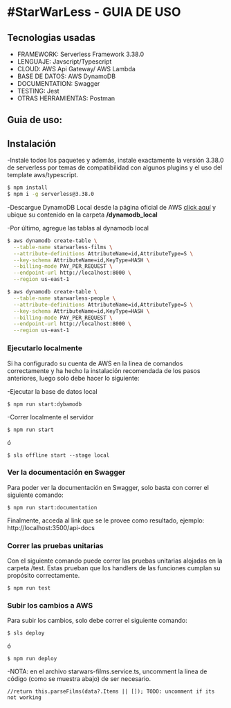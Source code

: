 <h1>#StarWarLess - GUIA DE USO</h1>

<h2>Tecnologias usadas</h2>
<ul>
    <li>FRAMEWORK:  Serverless Framework 3.38.0</li>
    <li>LENGUAJE: Javscript/Typescript</li>
    <li>CLOUD: AWS Api Gateway/ AWS Lambda</li>
    <li>BASE DE DATOS: AWS DynamoDB</li>
    <li>DOCUMENTATION: Swagger</li>
    <li>TESTING: Jest</li>
    <li>OTRAS HERRAMIENTAS: Postman</li>
</ul>


<h2>Guia de uso:</h2>

## Instalación

-Instale todos los paquetes y además, instale exactamente la versión 3.38.0 de serverless por temas de compatibilidad con algunos plugins y el uso del template aws/typescript.

```bash
$ npm install
$ npm i -g serverless@3.38.0
```

-Descargue DynamoDB Local desde la página oficial de AWS [click aquí](https://docs.aws.amazon.com/amazondynamodb/latest/developerguide/DynamoDBLocal.DownloadingAndRunning.html) y ubique su contenido en la carpeta <b>/dynamodb_local</b>

-Por último, agregue las tablas al dynamodb local

```bash
$ aws dynamodb create-table \
  --table-name starwarless-films \
  --attribute-definitions AttributeName=id,AttributeType=S \
  --key-schema AttributeName=id,KeyType=HASH \
  --billing-mode PAY_PER_REQUEST \
  --endpoint-url http://localhost:8000 \
  --region us-east-1
```

```bash
$ aws dynamodb create-table \
  --table-name starwarless-people \
  --attribute-definitions AttributeName=id,AttributeType=S \
  --key-schema AttributeName=id,KeyType=HASH \
  --billing-mode PAY_PER_REQUEST \
  --endpoint-url http://localhost:8000 \
  --region us-east-1
```

### Ejecutarlo localmente

Si ha configurado su cuenta de AWS en la linea de comandos correctamente y ha hecho la instalación recomendada de los pasos anteriores, luego solo debe hacer lo siguiente:

-Ejecutar la base de datos local
```
$ npm run start:dybamodb
```
-Correr localmente el servidor
```
$ npm run start
```

ó

```
$ sls offline start --stage local
```

### Ver la documentación en Swagger
Para poder ver la documentación en Swagger, solo basta con correr el siguiente comando: 

```
$ npm run start:documentation
```

Finalmente, acceda al link que se le provee como resultado, ejemplo: http://localhost:3500/api-docs


### Correr las pruebas unitarias
Con el siguiente comando puede correr las pruebas unitarias alojadas en la carpeta /test. Estas prueban que los handlers de las funciones cumplan su propósito correctamente.

```
$ npm run test
```

### Subir los cambios a AWS

Para subir los cambios, solo debe correr el siguiente comando:

```
$ sls deploy
```

ó

```
$ npm run deploy
```

-NOTA: en el archivo starwars-films.service.ts, uncomment la linea de código (como se muestra abajo) de ser 
necesario.

```
//return this.parseFilms(data?.Items || []); TODO: uncomment if its not working
```